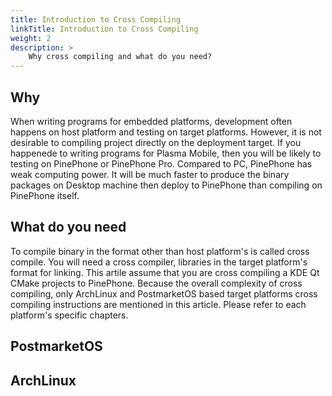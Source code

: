 ```yaml
---
title: Introduction to Cross Compiling
linkTitle: Introduction to Cross Compiling
weight: 2
description: >
    Why cross compiling and what do you need?
---
```


## Why
When writing programs for embedded platforms, development often happens on host platform and testing on target platforms. However, it is not desirable to compiling project directly on the deployment target. If you happenede to writing programs for Plasma Mobile, then you will be likely to testing on PinePhone or PinePhone Pro. Compared to PC, PinePhone has weak computing power. It will be much faster to produce the binary packages on Desktop machine then deploy to PinePhone than compiling on PinePhone itself.

## What do you need
To compile binary in the format other than host platform's is called cross compile. You will need a cross compiler, libraries in the target platform's format for linking. This artile assume that you are cross compiling a KDE Qt CMake projects to PinePhone. Because the overall complexity of cross compiling, only ArchLinux and PostmarketOS based target platforms cross compiling instructions are mentioned in this article. Please refer to each platform's specific chapters.

## PostmarketOS


## ArchLinux